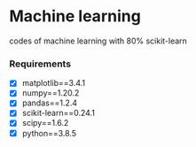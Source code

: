 # Machine learning

codes of machine learning with 80% scikit-learn


### Requirements

- [x] matplotlib==3.4.1
- [x] numpy==1.20.2
- [x] pandas==1.2.4
- [x] scikit-learn==0.24.1
- [x] scipy==1.6.2 
- [x] python==3.8.5
